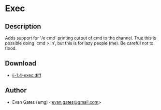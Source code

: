 Exec
====

Description
-----------

Adds support for '/e cmd' printing output of cmd to the channel. True this is
possible doing 'cmd > in', but this is for lazy people (me). Be careful not to
flood.

Download
--------

* [ii-1.4-exec.diff](ii-1.4-exec.diff)

Author
------

* Evan Gates (emg) <[evan.gates@gmail.com](mailto:evan.gates@gmail.com)>
